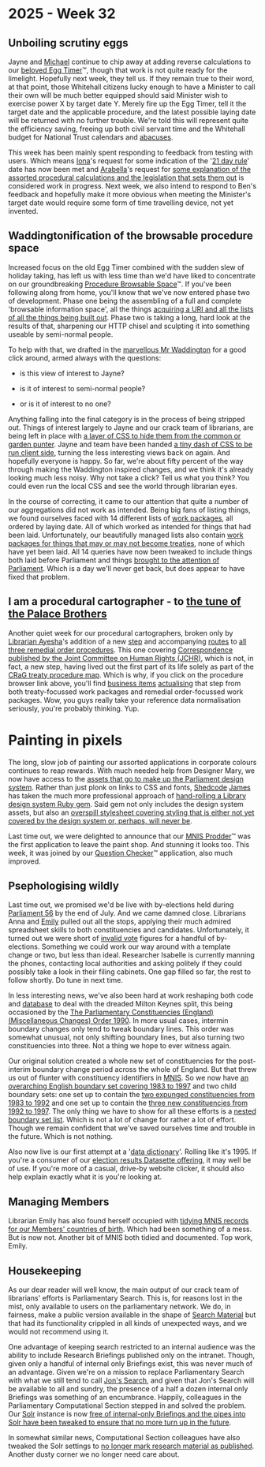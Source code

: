 # 2025 - Week 32

## Unboiling scrutiny eggs

Jayne and [Michael](https://bsky.app/profile/fantasticlife.bsky.social) continue to chip away at adding reverse calculations to our [beloved Egg Timer](https://api.parliament.uk/egg-timer)&trade;, though that work is not quite ready for the limelight. Hopefully next week, they tell us. If they remain true to their word, at that point, those Whitehall citizens lucky enough to have a Minister to call their own will be much better equipped should said Minister wish to exercise power X by target date Y. Merely fire up the Egg Timer, tell it the target date and the applicable procedure, and the latest possible laying date will be returned with no further trouble. We're told this will represent quite the efficiency saving, freeing up both civil servant time and the Whitehall budget for National Trust calendars and [abacuses](https://www.amazon.co.uk/s?k=abacus).

This week has been mainly spent responding to feedback from testing with users. Which means [Iona](https://bsky.app/profile/singlecrow.bsky.social)'s request for some indication of the '[21 day rule](https://erskinemay.parliament.uk/section/5628/time-limits)' date has now been met and [Arabella](https://bsky.app/profile/arabellalaw.bsky.social)'s request for [some explanation of the assorted procedural calculations and the legislation that sets them out](https://api.parliament.uk/egg-timer/meta/using) is considered work in progress. Next week, we also intend to respond to Ben's feedback and hopefully make it more obvious when meeting the Minister's target date would require some form of time travelling device, not yet invented.

## Waddingtonification of the browsable procedure space

Increased focus on the old Egg Timer combined with the sudden slew of holiday taking, has left us with less time than we'd have liked to concentrate on our groundbreaking [Procedure Browsable Space](https://api.parliament.uk/procedure-browser)&trade;. If you've been following along from home, you'll know that we've now entered phase two of development. Phase one being the assembling of a full and complete 'browsable information space', all the things [acquiring a URI and all the lists of all the things being built out](https://github.com/ukparliament/procedure-browser/blob/main/config/routes.rb). Phase two is taking a long, hard look at the results of that, sharpening our HTTP chisel and sculpting it into something useable by semi-normal people.

To help with that, we drafted in the [marvellous Mr Waddington](https://bsky.app/profile/mattwadd.bsky.social) for a good click around, armed always with the questions:

* is this view of interest to Jayne?

* is it of interest to semi-normal people?

* or is it of interest to no one?

Anything falling into the final category is in the process of being stripped out. Things of interest largely to Jayne and our crack team of librarians, are being left in place with [a layer of CSS to hide them from the common or garden punter](https://github.com/ukparliament/procedure-browser/blob/main/app/assets/stylesheets/librarian-mode.css). Jayne and team have been handed [a tiny dash of CSS to be run client side](https://github.com/ukparliament/design-assets/blob/main/user-css/procedure-browser/librarian-mode.css), turning the less interesting views back on again. And hopefully everyone is happy. So far, we're about fifty percent of the way through making the Waddington inspired changes, and we think it's already looking much less noisy. Why not take a click? Tell us what you think?  You could even run the local CSS and see the world through librarian eyes.

In the course of correcting, it came to our attention that quite a number of our aggregations did not work as intended. Being big fans of listing things, we found ourselves faced with 14 different lists of [work packages](https://ukparliament.github.io/ontologies/procedure/procedure-ontology#d4e193), all ordered by laying date. All of which worked as intended for things that had been laid. Unfortunately, our beautifully managed lists also contain [work packages for things that may or may not become treaties](https://api.parliament.uk/procedure-browser/work-packages/IL8nJiHf), none of which have yet been laid. All 14 queries have now been tweaked to include things both laid before Parliament and things [brought to the attention of Parliament](https://api.parliament.uk/procedure-browser/steps/AmYrFxwO). Which is a day we'll never get back, but does appear to have fixed that problem.

## I am a procedural cartographer - to [the tune of the Palace Brothers](https://www.youtube.com/watch?v=owvF3Vb0JhA&ab_channel=tomkat69pc)

Another quiet week for our procedural cartographers, broken only by [Librarian Ayesha](https://bsky.app/profile/askalibrarylady.bsky.social)'s addition of a new [step](https://ukparliament.github.io/ontologies/procedure/procedure-ontology#d4e242) and accompanying [routes](https://ukparliament.github.io/ontologies/procedure/procedure-ontology#d4e352) to [all three remedial order procedures](https://ukparliament.github.io/ontologies/procedure/maps/legislation/secondary/statutory-instruments/super-affirmative-procedures/#remedial-orders). This one covering [Correspondence published by the Joint Committee on Human Rights (JCHR)](https://api.parliament.uk/procedure-browser/steps/C3HqU62E), which is not, in fact, a new step, having lived out the first part of its life solely as part of the [CRaG treaty procedure map](https://ukparliament.github.io/ontologies/procedure/maps/treaties/). Which is why, if you click on the procedure browser link above, you'll find [business items](https://ukparliament.github.io/ontologies/procedure/procedure-ontology#d4e182) [actualising](https://ukparliament.github.io/ontologies/procedure/procedure-ontology#d4e508) that step from both treaty-focussed work packages and remedial order-focussed work packages. Wow, you guys really take your reference data normalisation seriously, you're probably thinking. Yup.

# Painting in pixels

The long, slow job of painting our assorted applications in corporate colours continues to reap rewards. With much needed help from Designer Mary, we now have access to the [assets that go to make up the Parliament design system](https://github.com/ukparliament/design-assets/tree/main/design-system). Rather than just plonk on links to CSS and fonts, [Shedcode](https://shedcode.co.uk/) [James](https://mastodon.me.uk/@jamesjefferies) has taken the much more professional approach of [hand-rolling a Library design system Ruby gem](https://github.com/ukparliament/design-assets/tree/main/library_design). Said gem not only includes the design system assets, but also an [overspill stylesheet covering styling that is either not yet covered by the design system or, perhaps, will never be](https://github.com/ukparliament/design-assets/blob/main/library_design/app/assets/stylesheets/library-extras-1.0.0.css).

Last time out, we were delighted to announce that our [MNIS Prodder](https://api.parliament.uk/mnis-prodder)&trade; was the first application to leave the paint shop. And stunning it looks too. This week, it was joined by our [Question Checker](https://question-checker-27df5d070358.herokuapp.com/)&trade; application, also much improved.

## Psephologising wildly

Last time out, we promised we'd be live with by-elections held during [Parliament 56](https://electionresults.parliament.uk/parliament-periods/56) by the end of July. And we came damned close. Librarians Anna and [Emily](https://bsky.app/profile/emilyjdavi.bsky.social) pulled out all the stops, applying their much admired spreadsheet skills to both constituencies and candidates. Unfortunately, it turned out we were short of [invalid vote](https://ukparliament.github.io/ontologies/election/election-ontology#d4e899) figures for a handful of by-elections. Something we could work our way around with a template change or two, but less than ideal. Researcher Isabelle is currently manning the phones, contacting local authorities and asking politely if they could possibly take a look in their filing cabinets. One gap filled so far, the rest to follow shortly. Do tune in next time.

In less interesting news, we've also been hard at work reshaping both code and [database](https://github.com/ukparliament/psephology/tree/main/lib/tasks/28-allow-for-intermin-boundary-sets) to deal with the dreaded Milton Keynes split, this being occasioned by the [The Parliamentary Constituencies (England) (Miscellaneous Changes) Order 1990](https://www.legislation.gov.uk/uksi/1990/1307/contents/made). In more usual cases, intermin boundary changes only tend to tweak boundary lines. This order was somewhat unusual, not only shifting boundary lines, but also turning two constituencies into three. Not a thing we hope to ever witness again.

Our original solution created a whole new set of constituencies for the post-interim boundary change period across the whole of England. But that threw us out of flunter with constituency identifiers in [MNIS](https://data.parliament.uk/membersdataplatform/#). So we now have [an overarching English boundary set covering 1983 to 1997](https://electionresults.parliament.uk/boundary-sets/16) and two child boundary sets: one set up to contain the [two expunged constituencies from 1983 to 1992](https://electionresults.parliament.uk/boundary-sets/35) and one set up to contain the [three new constituencies from 1992 to 1997](https://electionresults.parliament.uk/boundary-sets/13). The only thing we have to show for all these efforts is a [nested boundary set list](https://electionresults.parliament.uk/boundary-sets). Which is not a lot of change for rather a lot of effort. Though we remain confident that we've saved ourselves time and trouble in the future. Which is not nothing.

Also now live is our first attempt at a '[data dictionary](https://electionresults.parliament.uk/meta/data-dictionary)'. Rolling like it's 1995. If you're a consumer of our [election results Datasette offering](https://datasette.electionresults.parliament.uk/psephology), it may well be of use. If you're more of a casual, drive-by website clicker, it should also help explain exactly what it is you're looking at.

## Managing Members

Librarian Emily has also found herself occupied with [tidying MNIS records for our Members' countries of birth](https://trello.com/c/DncqT5iL/427-normalise-country-list-for-countries-of-birth). Which had been something of a mess. But is now not. Another bit of MNIS both tidied and documented. Top work, Emily.

## Housekeeping

As our dear reader will well know, the main output of our crack team of librarians' efforts is Parliamentary Search. This is, for reasons lost in the mist, only available to users on the parliamentary network. We do, in fairness, make a public version available in the shape of [Search Material](https://search-material.parliament.uk/) but that had its functionality crippled in all kinds of unexpected ways, and we would not recommend using it.

One advantage of keeping search restricted to an internal audience was the ability to include Research Briefings published only on the intranet. Though, given only a handful of internal only Briefings exist, this was never much of an advantage. Given we're on a mission to replace Parliamentary Search with what we still tend to call [Jon's Search](https://parliamentary-search-265cced0397e.herokuapp.com/), and given that Jon's Search will be available to all and sundry, the presence of a half a dozen internal only Briefings was something of an encumbrance. Happily, colleagues in the Parliamentary Computational Section stepped in and solved the problem. Our [Solr](https://en.wikipedia.org/wiki/Apache_Solr) instance is now [free of internal-only Briefings and the pipes into Solr have been tweaked to ensure that no more turn up in the future](https://trello.com/c/KyZjePZC/106-redact-intranet-only-research-briefings-from-solr-9-and-stop-propagating-from-poller-inc0209934).

In somewhat similar news, Computational Section colleagues have also tweaked the Solr settings to [no longer mark research material as published]((https://trello.com/c/KYBVDV0M/193-redact-research-material-from-solr-inc0209942)). Another dusty corner we no longer need care about.